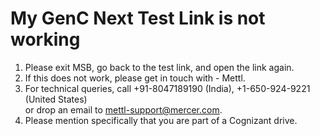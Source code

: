 # My GenC Next Test Link is not working

1. Please exit MSB, go back to the test link, and open the link again.&#x20;
2. If this does not work, please get in touch with - Mettl.&#x20;
3. For technical queries, call +91-8047189190 (India), +1-650-924-9221 (United States)\
   or drop an email to [mettl-support@mercer.com](mailto:mettl-support@mercer.com).
4. Please mention specifically that you are part of a Cognizant drive.
